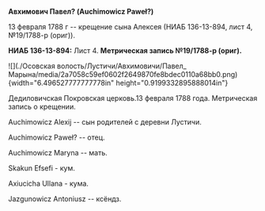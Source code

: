 **Авхимович Павел? (Auchimowicz Paweł?)**

13 февраля 1788 г -- крещение сына Алексея (НИАБ 136-13-894, лист 4,
№19/1788-р (ориг)).

**НИАБ 136-13-894:** Лист 4. **Метрическая запись №19/1788-р (ориг).**

![](./Осовская волость/Лустичи/Авхимовичи/Павел_ Марына/media/2a7058c59ef0602f2649870fe8bdec0110a68bb0.png){width="6.496527777777778in"
height="0.9199332895888014in"}

Дедиловичская Покровская церковь.13 февраля 1788 года. Метрическая
запись о крещении.

Auchimowicz Alexij -- сын родителей с деревни Лустичи.

Auchimowicz Paweł? -- отец.

Auchimowicz Maryna -- мать.

Skakun Efsefi - кум.

Axiucicha Ullana - кума.

Jazgunowicz Antoniusz -- ксёндз.
